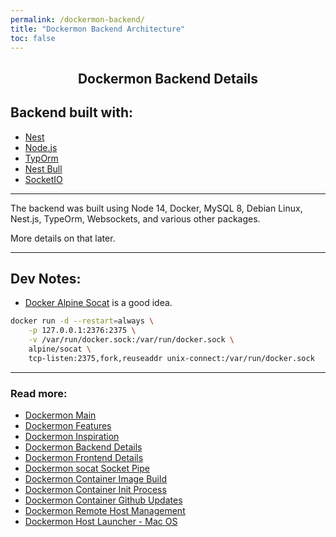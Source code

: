 ```yaml
---
permalink: /dockermon-backend/
title: "Dockermon Backend Architecture"
toc: false
---
```


<h2 align="center">
 Dockermon Backend Details
</h2>

## Backend built with:
- [Nest](https://github.com/nestjs/nest)
- [Node.js](https://nodejs.org)
- [TypOrm](https://typorm.io)
- [Nest Bull](https://github.com/nestjs/bull)
- [SocketIO](https://socket.io)

<hr />

The backend was built using Node 14, Docker, MySQL 8, Debian Linux, Nest.js, TypeOrm, Websockets, and various other packages.

More details on that later. 


<hr />

## Dev Notes:
- [Docker Alpine Socat](https://github.com/alpine-docker/socat) is a good idea.

``` bash
docker run -d --restart=always \
    -p 127.0.0.1:2376:2375 \
    -v /var/run/docker.sock:/var/run/docker.sock \
    alpine/socat \
    tcp-listen:2375,fork,reuseaddr unix-connect:/var/run/docker.sock
```

<hr />

### Read more:

- [Dockermon Main](/dockermon)
- [Dockermon Features](/dockermon/dockermon-features)
- [Dockermon Inspiration](/dockermon/dockermon-inspiration)
- [Dockermon Backend Details](/dockermon/dockermon-backend)
- [Dockermon Frontend Details](/dockermon/dockermon-frontend)
- [Dockermon socat Socket Pipe](/dockermon/dockermon-socat)
- [Dockermon Container Image Build](/dockermon/dockermon-container-build)
- [Dockermon Container Init Process](/dockermon/dockermon-container-init)
- [Dockermon Container Github Updates](/dockermon/dockermon-remote-updates)
- [Dockermon Remote Host Management](/dockermon/dockermon-container-remote-hosts)
- [Dockermon Host Launcher - Mac OS](/dockermon/dockermon-host-launcher)
